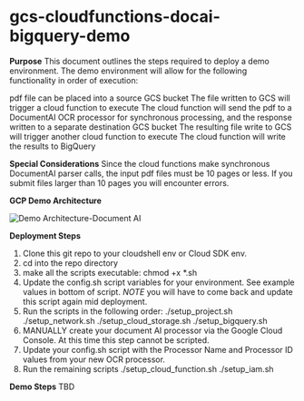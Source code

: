 # gcs-cloudfunctions-docai-bigquery-demo

**Purpose**
This document outlines the steps required to deploy a demo environment.  The demo environment will allow for the following functionality in order of execution:


pdf file can be placed into a source GCS bucket
The file written to GCS will trigger a cloud function to execute
The cloud function will send the pdf to a DocumentAI OCR processor  for synchronous processing, and the response written to a separate destination GCS bucket
The resulting file write to GCS will trigger another cloud function to execute
The cloud function will write the results to BigQuery

**Special Considerations**
Since the cloud functions make synchronous DocumentAI parser calls, the input pdf files must be 10 pages or less.  If you submit files larger than 10 pages you will encounter errors.

**GCP Demo Architecture**

![Demo Architecture-Document AI](https://user-images.githubusercontent.com/56175623/156226683-5e65cb5a-73fa-48ed-b4b4-c4e8014a7447.png)


**Deployment Steps**

1) Clone this git repo to your cloudshell env or Cloud SDK env.
2) cd into the repo directory
3) make all the scripts executable: chmod +x *.sh
4) Update the config.sh script variables for your environment.  See example values in bottom of script.  *NOTE* you will have to come back and update this script again mid deployment.
5) Run the scripts in the following order:
./setup_project.sh
./setup_network.sh
./setup_cloud_storage.sh
./setup_bigquery.sh
6) MANUALLY create your document AI processor via the Google Cloud Console.  At this time this step cannot be scripted.
7) Update your config.sh script with the Processor Name and Processor ID values from your new OCR processor.
8) Run the remaining scripts
./setup_cloud_function.sh
./setup_iam.sh

**Demo Steps**
TBD
